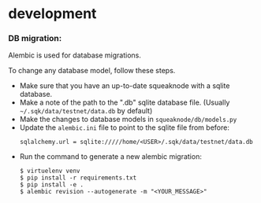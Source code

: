# development

### DB migration:

Alembic is used for database migrations.

To change any database model, follow these steps.

- Make sure that you have an up-to-date squeaknode with a sqlite database.
- Make a note of the path to the ".db" sqlite database file. (Usually `~/.sqk/data/testnet/data.db` by default)
- Make the changes to database models in `squeaknode/db/models.py`
- Update the `alembic.ini` file to point to the sqlite file from before:
	```
	sqlalchemy.url = sqlite://///home/<USER>/.sqk/data/testnet/data.db
	```
- Run the command to generate a new alembic migration:
	```
	$ virtuelenv venv
	$ pip install -r requirements.txt
	$ pip install -e .
	$ alembic revision --autogenerate -m "<YOUR_MESSAGE>"
	```
